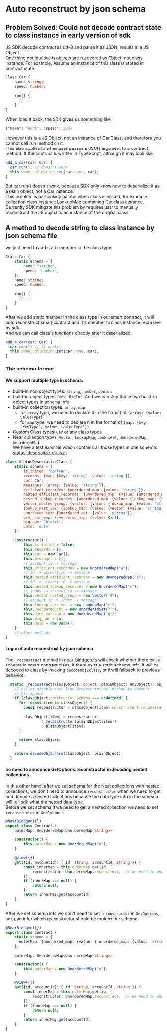 # Auto reconstruct by json schema
## Problem Solved: Could not decode contract state to class instance in early version of sdk
JS SDK decode contract as utf-8 and parse it as JSON, results in a JS Object.  
One thing not intuitive is objects are recovered as Object, not class instance. For example, Assume an instance of this class is stored in contract state:
```typescript
Class Car {
    name: string;
    speed: number;
    
    run() {
      // ...
    }
}
```
When load it back, the SDK gives us something like:
```json
{"name": "Audi", "speed": 200}
```
However this is a JS Object, not an instance of Car Class, and therefore you cannot call run method on it.  
This also applies to when user passes a JSON argument to a contract method. If the contract is written in TypeScript, although it may look like:
```typescript
add_a_car(car: Car) {
  car.run(); // doesn't work
  this.some_collection.set(car.name, car);
}
```
But car.run() doesn't work, because SDK only know how to deserialize it as a plain object, not a Car instance.  
This problem is particularly painful when class is nested, for example collection class instance LookupMap containing Car class instance. Currently SDK mitigate this problem by requires user to manually reconstruct the JS object to an instance of the original class.
## A method to decode string to class instance by json schema file
we just need to add static member in the class type.
```typescript
Class Car {
    static schema = {
        name: "string",
        speed: "number",
    };
    name: string;
    speed: number;
    
    run() {
      // ...
    }
}
```
After we add static member in the class type in our smart contract, it will auto reconstruct smart contract and it's member to class instance recursive by sdk.  
And we can call class's functions directly after it deserialized.
```js
add_a_car(car: Car) {
  car.run(); // it works!
  this.some_collection.set(car.name, car);
}
```
### The schema format
#### We support multiple type in schema:
* build-in non object types: `string`, `number`, `boolean`
* build-in object types: `Date`, `BigInt`. And we can skip those two build-in object types in schema info
* build-in collection types: `array`, `map`
  * for `array` type, we need to declare it in the format of `{array: {value: valueType}}`
  * for `map` type, we need to declare it in the format of `{map: {key: 'KeyType', value: 'valueType'}}`
* Custom Class types: `Car` or any class types
* Near collection types: `Vector`, `LookupMap`, `LookupSet`, `UnorderedMap`, `UnorderedSet`  
We have a test example which contains all those types in one schema: [status-deserialize-class.js](./examples/src/status-deserialize-class.js)
```js
class StatusDeserializeClass {
    static schema = {
        is_inited: "boolean",
        records: {map: {key: 'string', value: 'string'}},
        car: Car,
        messages: {array: {value: 'string'}},
        efficient_recordes: {unordered_map: {value: 'string'}},
        nested_efficient_recordes: {unordered_map: {value: {unordered_map: {value: 'string'}}}},
        nested_lookup_recordes: {unordered_map: {value: {lookup_map: {value: 'string'}}}},
        vector_nested_group: {vector: {value: {lookup_map: {value: 'string'}}}},
        lookup_nest_vec: {lookup_map: {value: {vector: {value: 'string'}}}},
        unordered_set: {unordered_set: {value: 'string'}},
        user_car_map: {unordered_map: {value: Car}},
        big_num: 'bigint',
        date: 'date'
    };

    constructor() {
        this.is_inited = false;
        this.records = {};
        this.car = new Car();
        this.messages = [];
        // account_id -> message
        this.efficient_recordes = new UnorderedMap("a");
        // id -> account_id -> message
        this.nested_efficient_recordes = new UnorderedMap("b");
        // id -> account_id -> message
        this.nested_lookup_recordes = new UnorderedMap("c");
        // index -> account_id -> message
        this.vector_nested_group = new Vector("d");
        // account_id -> index -> message
        this.lookup_nest_vec = new LookupMap("e");
        this.unordered_set = new UnorderedSet("f");
        this.user_car_map = new UnorderedMap("g");
        this.big_num = 1n;
        this.date = new Date();
    }
    // other methods
}
```
#### Logic of auto reconstruct by json schema
The `_reconstruct` method in [near-bindgen.ts](./packages/near-sdk-js/src/near-bindgen.ts) will check whether there exit a schema in smart contract class, if there exist a static schema info, it will be decoded to class by invoking `decodeObj2class`, or it will fallback to previous behavior:
```typescript
  static _reconstruct(classObject: object, plainObject: AnyObject): object {
    // eslint-disable-next-line @typescript-eslint/ban-ts-comment
    // @ts-ignore
    if (classObject.constructor.schema === undefined) {
      for (const item in classObject) {
        const reconstructor = classObject[item].constructor?.reconstruct;
  
        classObject[item] = reconstructor
                ? reconstructor(plainObject[item])
                : plainObject[item];
      }
  
      return classObject;
    }
  
    return decodeObj2class(classObject, plainObject);
  }
```
#### no need to announce GetOptions.reconstructor in decoding nested collections
In this other hand, after we set schema for the Near collections with nested collections, we don't need to announce `reconstructor` when we need to get and decode a nested collections because the data type info in the schema will tell sdk what the nested data type.  
Before we set schema if we need to get a nested collection we need to set `reconstructor` in `GetOptions`:
```typescript
@NearBindgen({})
export class Contract {
    outerMap: UnorderedMap<UnorderedMap<string>>;

    constructor() {
        this.outerMap = new UnorderedMap("o");
    }

    @view({})
    get({id, accountId}: { id: string; accountId: string }) {
        const innerMap = this.outerMap.get(id, {
            reconstructor: UnorderedMap.reconstruct,  // we need to announce reconstructor explicit
        });
        if (innerMap === null) {
            return null;
        }
        return innerMap.get(accountId);
    }
}
```
After we set schema info we don't need to set `reconstructor` in `GetOptions`, sdk can infer which reconstructor should be took by the schema:
```typescript
@NearBindgen({})
export class Contract {
    static schema = {
      outerMap: {unordered_map: {value: { unordered_map: {value: 'string'}}}}
    };
    
    outerMap: UnorderedMap<UnorderedMap<string>>;

    constructor() {
        this.outerMap = new UnorderedMap("o");
    }

    @view({})
    get({id, accountId}: { id: string; accountId: string }) {
        const innerMap = this.outerMap.get(id, {
            reconstructor: UnorderedMap.reconstruct,  // we need to announce reconstructor explicit, reconstructor can be infered from static schema
        });
        if (innerMap === null) {
            return null;
        }
        return innerMap.get(accountId);
    }
}
```
